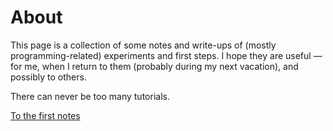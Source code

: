 # About 
This page is a collection of some notes and write-ups of (mostly programming-related) experiments and first steps. I hope they are useful — for me, when I return to them (probably during my next vacation), and possibly to others.

There can never be too many tutorials.

[To the first notes](001%20Arduino%201.md)
